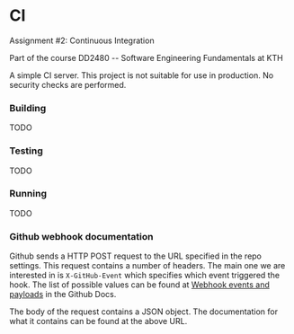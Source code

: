 # CI
Assignment #2: Continuous Integration

Part of the course DD2480 -- Software Engineering Fundamentals at KTH

A simple CI server. This project is not suitable for use in production.
No security checks are performed.

### Building
TODO

### Testing
TODO

### Running
TODO

### Github webhook documentation
Github sends a HTTP POST request to the URL specified in the repo settings.
This request contains a number of headers. The main one we are interested in
is `X-GitHub-Event` which specifies which event triggered the hook. The list of
possible values can be found at 
[Webhook events and payloads](https://docs.github.com/en/developers/webhooks-and-events/webhooks/webhook-events-and-payloads)
in the Github Docs.

The body of the request contains a JSON object. The documentation for what it
contains can be found at the above URL.
